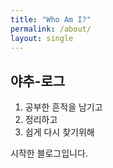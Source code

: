 ```yaml
---
title: "Who Am I?"
permalink: /about/
layout: single
---
```


## 야추-로그


1. 공부한 흔적을 남기고
2. 정리하고   
3. 쉽게 다시 찾기위해  

시작한 블로그입니다.